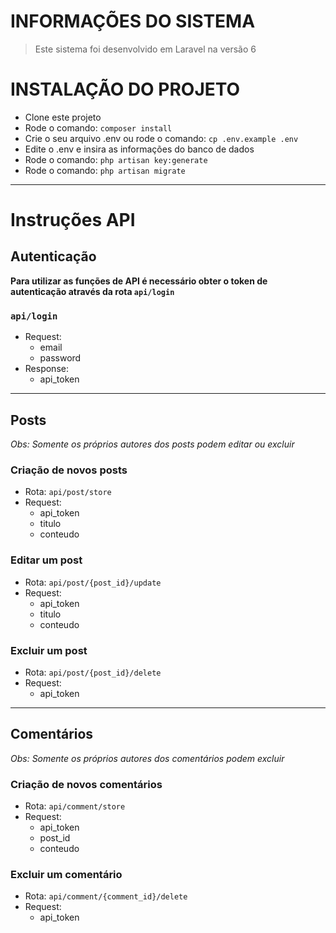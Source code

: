 # INFORMAÇÕES DO SISTEMA
> Este sistema foi desenvolvido em Laravel na versão 6

# INSTALAÇÃO DO PROJETO

- Clone este projeto
- Rode o comando: ` composer install `
- Crie o seu arquivo .env ou rode o comando: `cp .env.example .env`
- Edite o .env e insira as informações do banco de dados
- Rode o comando: ` php artisan key:generate `
- Rode o comando: ` php artisan migrate `
----------

# Instruções API
## Autenticação
**Para utilizar as funções de API é necessário obter o token de autenticação através da rota `api/login`**
### `api/login`
- Request: 
    - email
    - password
- Response: 
    - api_token
----------

## Posts
*Obs: Somente os próprios autores dos posts podem editar ou excluir*
### Criação de novos posts
- Rota: `api/post/store`
- Request:
    - api_token
    - titulo
    - conteudo
### Editar um post
- Rota: `api/post/{post_id}/update`
- Request:
    - api_token
    - titulo
    - conteudo
### Excluir um post
- Rota: `api/post/{post_id}/delete`
- Request:
    - api_token
----------

## Comentários
*Obs: Somente os próprios autores dos comentários podem excluir*
### Criação de novos comentários
- Rota: `api/comment/store`
- Request:
    - api_token
    - post_id
    - conteudo
### Excluir um comentário
- Rota: `api/comment/{comment_id}/delete`
- Request:
    - api_token


